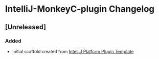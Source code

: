 <!-- Keep a Changelog guide -> https://keepachangelog.com -->

# IntelliJ-MonkeyC-plugin Changelog

## [Unreleased]
### Added
- Initial scaffold created from [IntelliJ Platform Plugin Template](https://github.com/JetBrains/intellij-platform-plugin-template)
